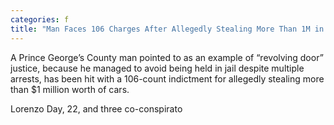 ```yaml
---
categories: f
title: "Man Faces 106 Charges After Allegedly Stealing More Than 1M in Cars"
---
```


A Prince George’s County man pointed to as an example of “revolving door” justice, because he managed to avoid being held in jail despite multiple arrests, has been hit with a 106-count indictment for allegedly stealing more than $1 million worth of cars.



Lorenzo Day, 22, and three co-conspirato